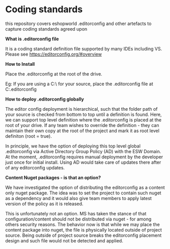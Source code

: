 # Coding standards

this repository covers eshopworld .editorconfig and other artefacts to capture coding standards agreed upon

**What is .editorconfig file**

It is a coding standard definition file supported by many IDEs including VS. Please see https://editorconfig.org/#overview

**How to Install**

Place the .editorconfig at the root of the drive.

Eg:
If you are using a C:\ for your source, place the .editorconfig file at C:\.editorconfig


**How to deploy .editorconfig globally**

The editor config deployment is hierarchical, such that the folder path of your source is checked from bottom to top until a definition is found. Here, we can support top level definition where the .editorconfig is placed at the root of your drive. If any team wishes to override the definition - they can maintain their own copy at the root of the project and mark it as root level definiton (root = true).

In principle, we have the option of deploying this top level global .editorconfig via Active Directory Group Policy (AD) with the ESW Domain. At the moment, .editorconfig requires manual deployment by the developer just once for initial install. Using AD would take care of updates there after of any editorconfig updates.

**Content Nuget packages - is that an option?**

We have investigated the option of distributing the editorconfig as a content only nuget package. The idea was to set the project to contain such nuget as a dependency and it would also give team members to apply latest version of the policy as it is released.

This is unfortunately not an option. MS has taken the stance of that configuration/content should not be distributed via nuget - for among others security reasons. The behavior now is that while we may place the content package into nuget, the file is physically located outside of project source. Being outside of project source breaks the editorconfig placement design and such file would not be detected and applied. 
